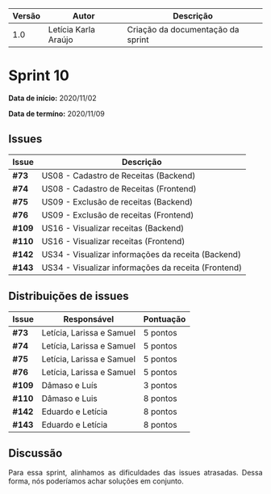 |Versão| Autor | Descrição |
| ---- | ----- | --------- |
| 1.0 | Letícia Karla Araújo | Criação da documentação da sprint |


# Sprint 10

**Data de início:** 2020/11/02

**Data de termíno:** 2020/11/09

## Issues

|Issue|Descrição|
|-----|---------|
|**#73**|US08 - Cadastro de Receitas (Backend)|
|**#74**|US08 - Cadastro de Receitas (Frontend)|
|**#75**|US09 - Exclusão de receitas (Backend)|
|**#76**|US09 - Exclusão de receitas (Frontend)|
|**#109**|US16 - Visualizar receitas (Backend)|
|**#110**|US16 - Visualizar receitas (Frontend)|
|**#142**|US34 - Visualizar informações da receita (Backend)|
|**#143**|US34 - Visualizar informações da receita (Frontend)|

## Distribuições de issues

|Issue|Responsável|Pontuação|
|-----|---------|-----------|
|**#73**|Letícia, Larissa e Samuel|5 pontos|
|**#74**|Letícia, Larissa e Samuel|5 pontos|
|**#75**|Letícia, Larissa e Samuel|5 pontos|
|**#76**|Letícia, Larissa e Samuel|5 pontos|
|**#109**|Dâmaso e Luís|3 pontos|
|**#110**|Dâmaso e Luis|8 pontos|
|**#142**|Eduardo e Letícia|8 pontos|
|**#143**|Eduardo e Letícia|8 pontos|

## Discussão

<p align="justify">Para essa sprint, alinhamos as dificuldades das issues atrasadas. Dessa forma, nós poderíamos achar soluções em conjunto.</p>


